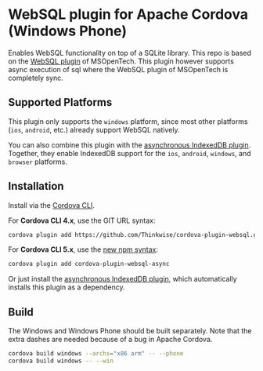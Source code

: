 # WebSQL plugin for Apache Cordova (Windows Phone)
Enables WebSQL functionality on top of a SQLite library. This repo is based on the [WebSQL plugin](https://github.com/MSOpenTech/cordova-plugin-websql) of MSOpenTech. This plugin however supports async execution of sql where the WebSQL plugin of MSOpenTech is completely sync.

## Supported Platforms
This plugin only supports the `windows` platform, since most other platforms (`ios`, `android`, etc.) already support WebSQL natively.

You can also combine this plugin with the [asynchronous IndexedDB plugin](https://github.com/ABB-Austin/cordova-plugin-indexeddb-async).  Together, they  enable IndexedDB support for the `ios`, `android`, `windows`, and `browser` platforms.

## Installation
Install via the [Cordova CLI](https://cordova.apache.org/docs/en/edge/guide_cli_index.md.html).

For __Cordova CLI 4.x__, use the GIT URL syntax:

````bash
cordova plugin add https://github.com/Thinkwise/cordova-plugin-websql.git
````

For __Cordova CLI 5.x__, use the [new npm syntax](https://github.com/cordova/apache-blog-posts/blob/master/2015-04-15-plugins-release-and-move-to-npm.md):

````bash
cordova plugin add cordova-plugin-websql-async
````

Or just install the [asynchronous IndexedDB plugin](https://github.com/ABB-Austin/cordova-plugin-indexeddb-async), which automatically installs this plugin as a dependency.


## Build
The Windows and Windows Phone should be built separately. Note that the extra dashes are needed because of a bug in Apache Cordova.

````bash
cordova build windows --archs="x86 arm" -- --phone
cordova build windows -- --win
````
